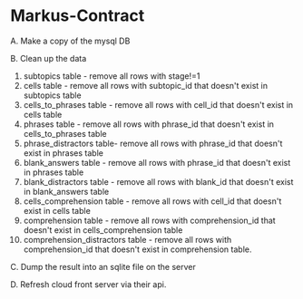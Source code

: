 Markus-Contract
===============

A. Make a copy of the mysql DB 

B. Clean up the data
  1. subtopics table - remove all rows with stage!=1
  2. cells table - remove all rows with subtopic_id that doesn't exist in subtopics table
  3. cells_to_phrases table - remove all rows with cell_id that doesn't exist in cells table
  4. phrases table - remove all rows with phrase_id that doesn't exist in cells_to_phrases table
  5. phrase_distractors table- remove all rows with phrase_id that doesn't exist in phrases table
  6. blank_answers table - remove all rows with phrase_id that doesn't exist in phrases table
  7. blank_distractors table - remove all rows with blank_id that doesn't exist in blank_answers table
  8. cells_comprehension table - remove all rows with cell_id that doesn't exist in cells table
  9. comprehension table - remove all rows with comprehension_id that doesn't exist in cells_comprehension table
  10. comprehension_distractors table - remove all rows with comprehension_id that doesn't exist in comprehension table.

C. Dump the result into an sqlite file on the server

D. Refresh cloud front server via their api.
